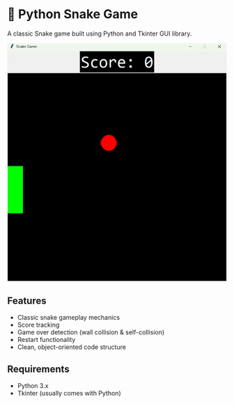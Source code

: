 # 🐍 Python Snake Game

A classic Snake game built using Python and Tkinter GUI library.

![Snake Game Screenshot](snake.png)

## Features
- Classic snake gameplay mechanics
- Score tracking
- Game over detection (wall collision & self-collision)
- Restart functionality
- Clean, object-oriented code structure

## Requirements
- Python 3.x
- Tkinter (usually comes with Python)
